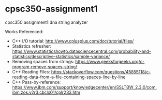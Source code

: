 # cpsc350-assignment1
cpsc350 assignment1 dna string analyzer

Works Referenced:
- C++ I/O tutorial: http://www.cplusplus.com/doc/tutorial/files/
- Statistics refresher: https://www.statisticshowto.datasciencecentral.com/probability-and-statistics/descriptive-statistics/sample-variance/
- Removing spaces from strings: https://www.geeksforgeeks.org/c-program-remove-spaces-string/
- C++ Reading Files: https://stackoverflow.com/questions/45855118/c-reading-data-from-a-file-containing-spaces-line-by-line
- C++ Pass-by-reference: https://www.ibm.com/support/knowledgecenter/en/SSLTBW_2.3.0/com.ibm.zos.v2r3.cbclx01/cplr233.htm
